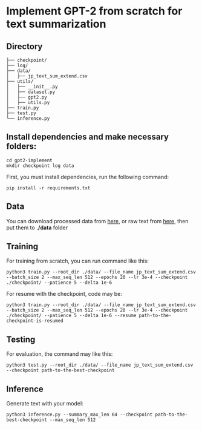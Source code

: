 # Implement GPT-2 from scratch for text summarization

## Directory
    ├── checkpoint/
    ├── log/
    ├── data/
    │   ├── jp_text_sum_extend.csv
    ├── utils/
    │   ├── __init__.py
    │   ├── dataset.py
    │   ├── gpt2.py
    │   ├── utils.py
    ├── train.py
    ├── test.py
    └── inference.py

## Install dependencies and make necessary folders:
```shell
cd gpt2-implement
mkdir checkpoint log data
```
First, you must install dependencies, run the following command:
```shell
pip install -r requirements.txt
```

## Data
You can download processed data from [here](https://drive.google.com/file/d/1WKmIu7WIXGcroURhKYUukbO_5D_zGiOZ/view?usp=sharing), or raw text from [here](https://drive.google.com/file/d/1ZaKB5q6UN_3XGCj-jo-9Q-j-koUqaDol/view?usp=sharing), then put them to <b>./data</b> folder
## Training

For training from scratch, you can run command like this:

```shell
python3 train.py --root_dir ./data/ --file_name jp_text_sum_extend.csv --batch_size 2 --max_seq_len 512 --epochs 20 --lr 3e-4 --checkpoint ./checkpoint/ --patience 5 --delta 1e-6
```

For resume with the checkpoint, code may be:
```shell
python3 train.py --root_dir ./data/ --file_name jp_text_sum_extend.csv --batch_size 2 --max_seq_len 512 --epochs 20 --lr 3e-4 --checkpoint ./checkpoint/ --patience 5 --delta 1e-6 --resume path-to-the-checkpoint-is-resumed
```

## Testing

For evaluation, the command may like this:

```shell
python3 test.py --root_dir ./data/ --file_name jp_text_sum_extend.csv --checkpoint path-to-the-best-checkpoint
```

## Inference
Generate text with your model:
```shell
python3 inference.py --summary_max_len 64 --checkpoint path-to-the-best-checkpoint --max_seq_len 512
```